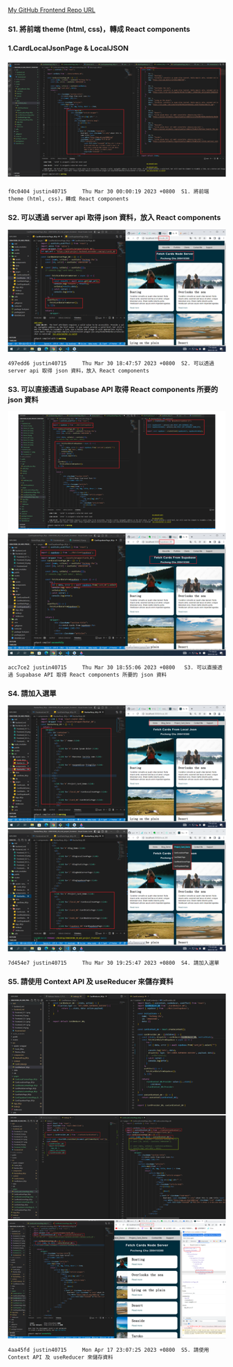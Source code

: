 [My GitHub Frontend Repo URL](https://github.com/justin40715/208410380_2N_mid_project_frontend)

### S1. 將前端 theme (html, css)，轉成 React components

### 1.CardLocalJsonPage & LocalJSON

![](Frontend_S1-1.png)

```
f0c0404 justin40715     Thu Mar 30 00:00:19 2023 +0800  S1. 將前端 theme (html, css)，轉成 React components
```

### S2. 可以透過 server api 取得 json 資料，放入 React components

![](Frontend_S2.png)

```
497edd6 justin40715     Thu Mar 30 18:47:57 2023 +0800  S2. 可以透過 server api 取得 json 資料，放入 React components
```

### S3. 可以直接透過 Supabase API 取得 React components 所要的 json 資料

![](Frontend_S3-1.png)
![](Frontend_S3-2.png)

```
acc7ce2 justin40715     Thu Mar 30 18:55:06 2023 +0800   S3. 可以直接透過 Supabase API 取得 React components 所要的 json 資料
```

### S4. 請加入選單

![](Frontend_S4.png)
![](Frontend_S4-1.png)

```
7d454e7 justin40715     Thu Mar 30 19:25:47 2023 +0800  S4. 請加入選單
```

### S5. 請使用 Context API 及 useReducer 來儲存資料

![](Frontend_S5.png)
![](Frontend_S5-1.png)
![](Frontend_S5-2.png)

```
4aa45fd justin40715     Mon Apr 17 23:07:25 2023 +0800  S5. 請使用 Context API 及 useReducer 來儲存資料
```